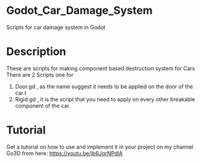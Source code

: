 # Godot_Car_Damage_System
Scripts for car damage system in Godot

# Description
These are scripts for making component based destruction system for Cars 
There are 2 Scripts one for
1) Door.gd , as the name suggest it needs to be applied on the door of the car.t
2) Rigid.gd , it is the script that you need to apply on every other breakable component of the car.

# Tutorial
Get a tutorial on how to use and implement it in your project on my channel Go3D from here: 
https://youtu.be/jb6JqrNPdlA

